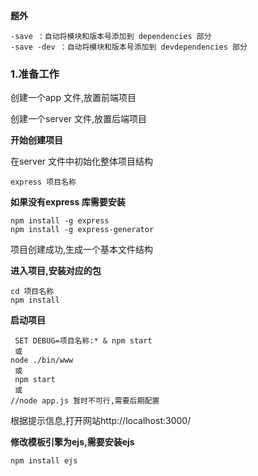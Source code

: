 **题外**

```
-save ：自动将模块和版本号添加到 dependencies 部分
-save -dev ：自动将模块和版本号添加到 devdependencies 部分
```

### 1.准备工作

创建一个app 文件,放置前端项目

创建一个server 文件,放置后端项目

**开始创建项目**

在server 文件中初始化整体项目结构

```
express 项目名称	
```

**如果没有express 库需要安装**

```
npm install -g express  
npm install -g express-generator
```

项目创建成功,生成一个基本文件结构

**进入项目,安装对应的包**

```
cd 项目名称
npm install
```

**启动项目**

```
 SET DEBUG=项目名称:* & npm start
 或
node ./bin/www
 或
 npm start
 或
//node app.js 暂时不可行,需要后期配置
```

根据提示信息,打开网站http://localhost:3000/

**修改模板引擎为ejs,需要安装ejs**

```
npm install ejs
```

